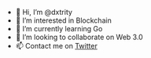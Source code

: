 - 👋 Hi, I’m @dxtrity
- 👀 I’m interested in Blockchain
- 🌱 I’m currently learning Go
- 💞️ I’m looking to collaborate on Web 3.0
- 📫 Contact me on [Twitter](https://twitter.com/dxtrity)

<!---
dxtrity/dxtrity is a ✨ special ✨ repository because its `README.md` (this file) appears on your GitHub profile.
You can click the Preview link to take a look at your changes.
--->

